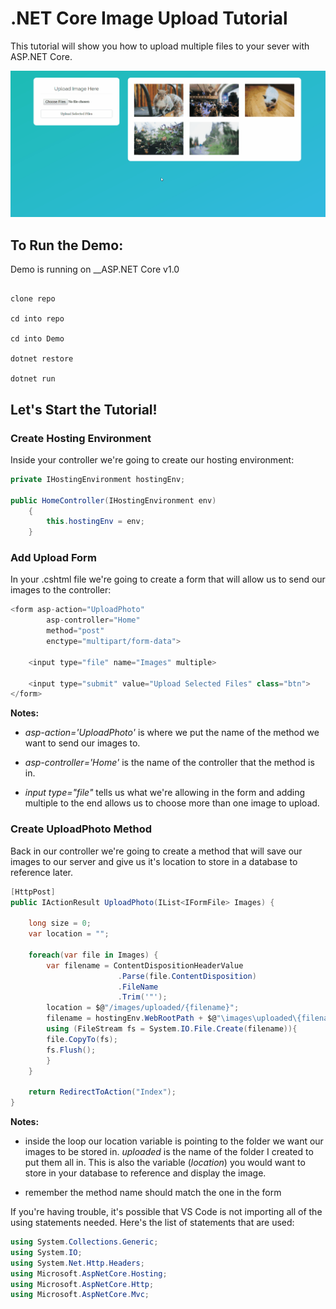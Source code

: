 # .NET Core Image Upload Tutorial

This tutorial will show you how to upload multiple files to your sever with ASP.NET Core.

![Upload Demo](https://github.com/Ziyal/UploadImageTutorial-DotNetCore/blob/master/Screenshots/demo.gif "Upload Demo")


## To Run the Demo:
Demo is running on __ASP.NET Core v1.0
```

clone repo

cd into repo

cd into Demo

dotnet restore

dotnet run

```


## Let's Start the Tutorial!

### Create Hosting Environment

Inside your controller we're going to create our hosting environment:

```cs
private IHostingEnvironment hostingEnv;

public HomeController(IHostingEnvironment env)
    {
        this.hostingEnv = env;
    }
```

### Add Upload Form

In your .cshtml file we're going to create a form that will allow us to send our images to the controller: 

```cs
<form asp-action="UploadPhoto"
        asp-controller="Home"
        method="post"
        enctype="multipart/form-data">

    <input type="file" name="Images" multiple>

    <input type="submit" value="Upload Selected Files" class="btn">
</form>
```

**Notes:**

+ *asp-action='UploadPhoto'* is where we put the name of the method we want to send our images to.

+ *asp-controller='Home'* is the name of the controller that the method is in.

+ *input type="file"* tells us what we're allowing in the form and adding multiple to the end allows us to choose more than one image to upload.

### Create UploadPhoto Method

Back in our controller we're going to create a method that will save our images to our server and give us it's location to store in a database to reference later.

```cs
[HttpPost]
public IActionResult UploadPhoto(IList<IFormFile> Images) {
    
    long size = 0;
    var location = "";

    foreach(var file in Images) {
        var filename = ContentDispositionHeaderValue
                        .Parse(file.ContentDisposition)
                        .FileName
                        .Trim('"');
        location = $@"/images/uploaded/{filename}";
        filename = hostingEnv.WebRootPath + $@"\images\uploaded\{filename}";
        using (FileStream fs = System.IO.File.Create(filename)){
        file.CopyTo(fs);
        fs.Flush();
        }
    }

    return RedirectToAction("Index");
}  
```

**Notes:**

+ inside the loop our location variable is pointing to the folder we want our images to be stored in. *uploaded* is the name of the folder I created to put them all in. This is also the variable (*location*) you would want to store in your database to reference and display the image.

+ remember the method name should match the one in the form


If you're having trouble, it's possible that VS Code is not importing all of the using statements needed. Here's the list of statements that are used:
```cs 
using System.Collections.Generic;
using System.IO;
using System.Net.Http.Headers;
using Microsoft.AspNetCore.Hosting;
using Microsoft.AspNetCore.Http;
using Microsoft.AspNetCore.Mvc;
```